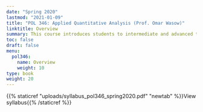 ```yaml
---
date: "Spring 2020"
lastmod: "2021-01-09"
title: "POL 346: Applied Quantitative Analysis (Prof. Omar Wasow)"
linktitle: Overview
summary: This course introduces students to intermediate and advanced topics in quantitative and computational methodology in social science, such as quasi-experimental designs for causal inference, text analysis, and generalized least squares regression models. I was teaching assistant for two sections. Students' evaluations average 4.5/5
toc: false
draft: false
menu:
  pol346:
    name: Overview
    weight: 10
type: book
weight: 20
---
```



{{% staticref "uploads/syllabus_pol346_spring2020.pdf" "newtab" %}}View syllabus{{% /staticref %}}
